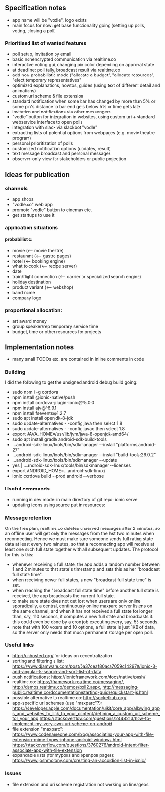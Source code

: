 ## Specification notes

* app name will be "vodle", logo exists
* main focus for now: get base functionality going (setting up polls, voting, closing a poll)

### Prioritised list of wanted features

* poll setup, invitation by email
* basic nonencrypted communication via realtime.co
* interactive voting gui, changing pin color depending on approval state
* at deadline: poll tally, broadcast result via realtime.co
* add non-probabilistic mode ("allocate a budget", "allocate resources", "elect temporary representatives" 
* optimized explanations, howtos, guides (using text of different detail and animations)
* custom uri scheme & file extension
* standard notification when some bar has changed by more than 5% or some pin's distance to bar end gets below 5% or time gets late
* invitation and notifications via other messengers
* "vodle" button for integration in websites, using custom uri + standard webservice interface to open polls
* integration with slack via slackbot "vodle"
* extracting lists of potential options from webpages (e.g. movie theatre program) 
* personal prioritization of polls
* customized notification options (updates, result)
* text message broadcast and personal messages
* observer-only view for stakeholders or public projection 

## Ideas for publication

### channels

* app shops
* "vodle.co" web app
* promote "vodle" button to cinemas etc.
* get startups to use it

### application situations

#### probabilistic:

* movie (<-- movie theatre)
* restaurant (<-- gastro pages)
* hotel (<-- booking engine)
* what to cook (<-- recipe server)
* date
* train/flight connection (<-- carrier or specialized search engine)
* holiday destination
* product variant (<-- webshop)
* band name
* company logo

### proportional allocation:

* art award money
* group speaker/rep temporary service time
* budget, time or other resources for projects

## Implementation notes

* many small TODOs etc. are contained in inline comments in code

### Building

I did the following to get the unsigned android debug build going:

* sudo npm i -g cordova
* npm install @ionic-native/push
* npm install cordova-plugin-ionic@^5.0.0
* npm install ajv@^6.9.1
* npm install fsevents@1.2.7
* sudo apt install openjdk-8-jdk
* sudo update-alternatives - -config java
  then select 1.8
* sudo update-alternatives - -config javac
  then select 1.8
* export JAVA_HOME=/usr/lib/jvm/java-8-openjdk-amd64/
* sudo apt install gradle android-sdk-build-tools
* ...android-sdk-linux/tools/bin/sdkmanager --install "platforms;android-27"
* ...android-sdk-linux/tools/bin/sdkmanager --install "build-tools;26.0.2"
* ...android-sdk-linux/tools/bin/sdkmanager --update
* yes | ...android-sdk-linux/tools/bin/sdkmanager --licenses
* export ANDROID_HOME=...android-sdk-linux/
* ionic cordova build --prod android --verbose

### Useful commands

* running in dev mode: in main directory of git repo: ionic serve
* updating icons using source put in resources: 

### Message retention

On the free plan, realtime.co deletes unserved messages after 2 minutes, so an offline user will get only the messages from the last two minutes when reconnecting.
Hence we must make sure someone sends full rating state data at least every two minutes, 
so that a reconnecting app will receive at least one such full state together with all subsequent updates.
The protocol for this is this:

* whenever receiving a full state, the app adds a random number between 1 and 2 minutes to that state's timestamp 
  and sets this as her "broadcast full state time".
* when receiving newer full states, a new "broadcast full state time" is set.
* when reaching the "broadcast full state time" before another full state is received, 
  the app broadcasts the current full state.
* to make sure state does not get lost when users are only online sporadically,
  a central, continuously online maxparc server listens on the same channel, 
  and when it has not received a full state for longer than, say, 110 seconds, 
  it computes a new full state and broadcasts it.
  this could even be done by a cron job executing every, say, 55 seconds.
* note that with 100 voters and 10 options, a full state is just 1KB of data,
  so the server only needs that much permanent storage per open poll.

### Useful links

* http://unhosted.org/ for ideas on decentralization
* sorting and filtering a list: https://www.djamware.com/post/5a37ceaf80aca7059c142970/ionic-3-and-angular-5-search-and-sort-list-of-data
* push notifications: https://ionicframework.com/docs/native/push/
* realtime.co: https://framework.realtime.co/messaging/, http://demos.realtime.co/demos/poll2.aspx, http://messaging-public.realtime.co/documentation/starting-guide/quickstart-js.html
* possible alternative to realtime.co: http://sockethub.org/
* app-specific url schemes (use "maxparc"?): 
    https://developer.apple.com/documentation/uikit/core_app/allowing_apps_and_websites_to_link_to_your_content/defining_a_custom_url_scheme_for_your_app
    https://stackoverflow.com/questions/2448213/how-to-implement-my-very-own-uri-scheme-on-android
* file extension "maxparc":
    https://www.codenameone.com/blog/associating-your-app-with-file-extension-mime-types-iphone-android-windows.html
    https://stackoverflow.com/questions/3760276/android-intent-filter-associate-app-with-file-extension
* expandable lists (for mypolls and openpoll pages): https://www.joshmorony.com/creating-an-accordion-list-in-ionic/

### Issues
* file extension and uri scheme registration not working on lineageos
